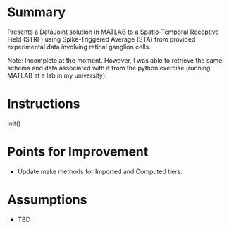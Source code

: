 # Summary

Presents a DataJoint solution in MATLAB to a Spatio-Temporal Receptive Field (STRF) using Spike-Triggered Average (STA) from provided experimental data involving retinal ganglion cells.

Note: Incomplete at the moment. However, I was able to retrieve the same schema and data associated with it from the python exercise (running MATLAB at a lab in my university).


# Instructions

init()


# Points for Improvement

  * Update make methods for Imported and Computed tiers.


# Assumptions

  * TBD
